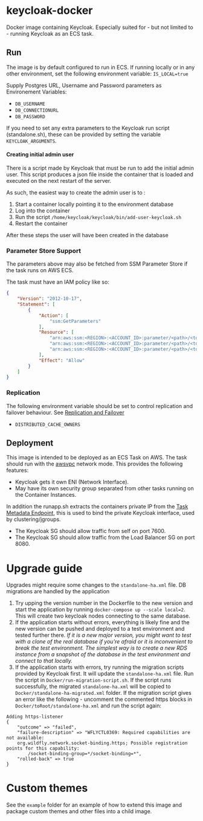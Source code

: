 # keycloak-docker
Docker image containing Keycloak. Especially suited for - but not limited to -
running Keycloak as an ECS task.

## Run
The image is by default configured to run in ECS. If running locally or in any
other environment, set the following environment variable: `IS_LOCAL=true`

Supply Postgres URL, Username and Password parameters as Environement Variables:
- `DB_USERNAME`
- `DB_CONNECTIONURL`
- `DB_PASSWORD`

If you need to set any extra parameters to the Keycloak run script
(standalone.sh), these can be provided by setting the variable
`KEYCLOAK_ARGUMENTS`.

#### Creating initial admin user
There is a script made by Keycloak that must be run to add the initial admin
user. This script produces a json file inside the container that is loaded and
executed on the next restart of the server. 

As such, the easiest way to create the admin user is to :
1. Start a container locally pointing it to the environment database
2. Log into the container
3. Run the script `/home/keycloak/keycloak/bin/add-user-keycloak.sh`
4. Restart the container

After these steps the user will have been created in the database

### Parameter Store Support
The parameters above may also be fetched from SSM Parameter Store if the task
runs on AWS ECS.

The task must have an IAM policy like so:

```json
{
    "Version": "2012-10-17",
    "Statement": [
        {
            "Action": [
                "ssm:GetParameters"
            ],
            "Resource": [
                "arn:aws:ssm:<REGION>:<ACCOUNT_ID>:parameter/<path>/<to>/<param>/db.username",
                "arn:aws:ssm:<REGION>:<ACCOUNT_ID>:parameter/<path>/<to>/<param>/db.password",
                "arn:aws:ssm:<REGION>:<ACCOUNT_ID>:parameter/<path>/<to>/<param>/db.url"
            ],
            "Effect": "Allow"
        }
    ]
}
```

### Replication
The following environment variable should be set to control replication and
failover behaviour. See
[Replication and Failover](https://www.keycloak.org/docs/3.0/server_installation/topics/cache/replication.html)
- `DISTRIBUTED_CACHE_OWNERS`


## Deployment
This image is intended to be deployed as an ECS Task on AWS. The task should run
with the
[awsvpc](https://docs.aws.amazon.com/AmazonECS/latest/developerguide/task-networking.html)
network mode. This provides the following features:
- Keycloak gets it own ENI (Network Interface).
- May have its own security group separated from other tasks running on the
  Container Instances.

In addition the runapp.sh extracts the containers private IP from the 
[Task Metadata Endpoint](https://docs.aws.amazon.com/AmazonECS/latest/developerguide/task-metadata-endpoint.html),
this is used to bind the private Keycloak interface, used by clustering/jgroups.

- The Keycloak SG should allow traffic from self on port 7600.
- The Keycloak SG should allow traffic from the Load Balancer SG on port 8080.

# Upgrade guide
Upgrades might require some changes to the `standalone-ha.xml` file. DB
migrations are handled by the application
1. Try upping the version number in the Dockerfile to the new version and start
   the application by running `docker-compose up --scale local=2`.
   This will create two keycloak nodes connecting to the same database.
2. If the application starts without errors, everything is likely fine and the
   new version can be pushed and deployed to a test environment and tested
   further there. _If it is a new major version, you might want to test with a
   clone of the real database if you're afraid or it is inconvenient to break
   the test environment. The simplest way is to create a new RDS instance from a
   snapshot of the database in the test environment and connect to that
   locally._
3. If the application starts with errors, try running the migration scripts
   provided by Keycloak first. It will update the `standalone-ha.xml` file. Run
   the script in `Docker/run-migration-script.sh`. If the script runs
   successfully, the migrated `standalone-ha.xml` will be copied to
   `Docker/standalone-ha-migrated.xml` folder. If the migration script
   gives an error like the following - uncomment the commented https blocks in
   `Docker/toRoot/standalone-ha.xml` and run the script again:
```
Adding https-listener
{
    "outcome" => "failed",
    "failure-description" => "WFLYCTL0369: Required capabilities are not available:
    org.wildfly.network.socket-binding.https; Possible registration points for this capability:
		/socket-binding-group=*/socket-binding=*",
    "rolled-back" => true
}
```

# Custom themes
See the `example` folder for an example of how to extend this image and package
custom themes and other files into a child image.